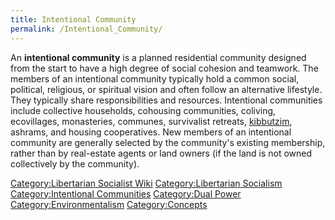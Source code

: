```yaml
---
title: Intentional Community
permalink: /Intentional_Community/
---
```


An **intentional community** is a planned residential community designed
from the start to have a high degree of social cohesion and teamwork.
The members of an intentional community typically hold a common social,
political, religious, or spiritual vision and often follow an
alternative lifestyle. They typically share responsibilities and
resources. Intentional communities include collective households,
cohousing communities, coliving, ecovillages, monasteries, communes,
survivalist retreats, [kibbutzim](kibbutzim "wikilink"), ashrams, and
housing cooperatives. New members of an intentional community are
generally selected by the community's existing membership, rather than
by real-estate agents or land owners (if the land is not owned
collectively by the community).

[Category:Libertarian Socialist
Wiki](Category:Libertarian_Socialist_Wiki "wikilink")
[Category:Libertarian
Socialism](Category:Libertarian_Socialism "wikilink")
[Category:Intentional
Communities](Category:Intentional_Communities "wikilink") [Category:Dual
Power](Category:Dual_Power "wikilink")
[Category:Environmentalism](Category:Environmentalism "wikilink")
[Category:Concepts](Category:Concepts "wikilink")